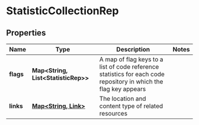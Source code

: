 

# StatisticCollectionRep


## Properties

| Name | Type | Description | Notes |
|------------ | ------------- | ------------- | -------------|
|**flags** | **Map&lt;String, List&lt;StatisticRep&gt;&gt;** | A map of flag keys to a list of code reference statistics for each code repository in which the flag key appears |  |
|**links** | [**Map&lt;String, Link&gt;**](Link.md) | The location and content type of related resources |  |



